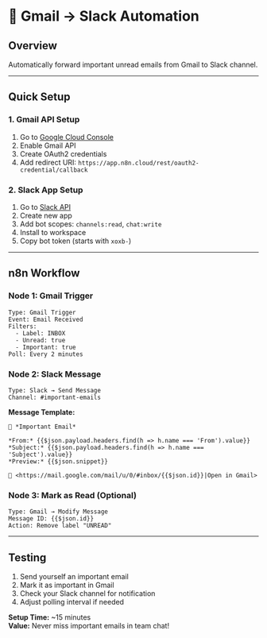 # 📧 Gmail → Slack Automation

## Overview
Automatically forward important unread emails from Gmail to Slack channel.

---

## Quick Setup

### 1. Gmail API Setup
1. Go to [Google Cloud Console](https://console.cloud.google.com/)
2. Enable Gmail API
3. Create OAuth2 credentials
4. Add redirect URI: `https://app.n8n.cloud/rest/oauth2-credential/callback`

### 2. Slack App Setup
1. Go to [Slack API](https://api.slack.com/apps)
2. Create new app
3. Add bot scopes: `channels:read`, `chat:write`
4. Install to workspace
5. Copy bot token (starts with `xoxb-`)

---

## n8n Workflow

### Node 1: Gmail Trigger
```
Type: Gmail Trigger
Event: Email Received
Filters:
  - Label: INBOX
  - Unread: true
  - Important: true
Poll: Every 2 minutes
```

### Node 2: Slack Message
```
Type: Slack → Send Message
Channel: #important-emails
```

**Message Template:**
```
🚨 *Important Email*

*From:* {{$json.payload.headers.find(h => h.name === 'From').value}}
*Subject:* {{$json.payload.headers.find(h => h.name === 'Subject').value}}
*Preview:* {{$json.snippet}}

📧 <https://mail.google.com/mail/u/0/#inbox/{{$json.id}}|Open in Gmail>
```

### Node 3: Mark as Read (Optional)
```
Type: Gmail → Modify Message
Message ID: {{$json.id}}
Action: Remove label "UNREAD"
```

---

## Testing
1. Send yourself an important email
2. Mark it as important in Gmail
3. Check your Slack channel for notification
4. Adjust polling interval if needed

**Setup Time:** ~15 minutes  
**Value:** Never miss important emails in team chat!
